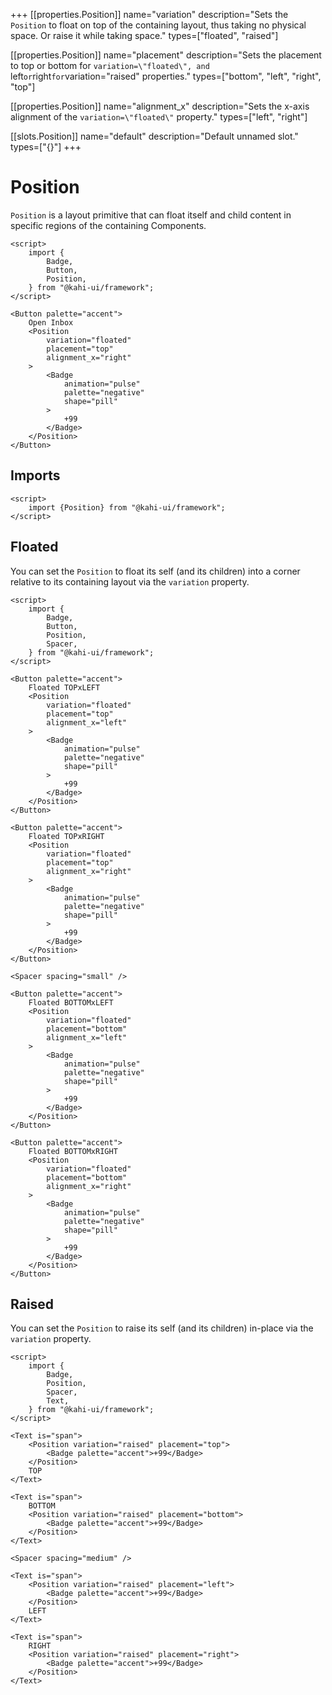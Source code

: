 +++
[[properties.Position]]
name="variation"
description="Sets the `Position` to float on top of the containing layout, thus taking no physical space. Or raise it while taking space."
types=["floated", "raised"]

[[properties.Position]]
name="placement"
description="Sets the placement to top or bottom for `variation=\"floated\", and `left` or `right` for `variation=\"raised\" properties."
types=["bottom", "left", "right", "top"]

[[properties.Position]]
name="alignment_x"
description="Sets the x-axis alignment of the `variation=\"floated\"` property."
types=["left", "right"]

[[slots.Position]]
name="default"
description="Default unnamed slot."
types=["{}"]
+++

# Position

`Position` is a layout primitive that can float itself and child content in specific regions of the containing Components.

```svelte {title="Position Preview" mode="repl"}
<script>
    import {
        Badge,
        Button,
        Position,
    } from "@kahi-ui/framework";
</script>

<Button palette="accent">
    Open Inbox
    <Position
        variation="floated"
        placement="top"
        alignment_x="right"
    >
        <Badge
            animation="pulse"
            palette="negative"
            shape="pill"
        >
            +99
        </Badge>
    </Position>
</Button>
```

## Imports

```svelte {title="Position Imports"}
<script>
    import {Position} from "@kahi-ui/framework";
</script>
```

## Floated

You can set the `Position` to float its self (and its children) into a corner relative to its containing layout via the `variation` property.

```svelte {title="Position Floated" mode="repl"}
<script>
    import {
        Badge,
        Button,
        Position,
        Spacer,
    } from "@kahi-ui/framework";
</script>

<Button palette="accent">
    Floated TOPxLEFT
    <Position
        variation="floated"
        placement="top"
        alignment_x="left"
    >
        <Badge
            animation="pulse"
            palette="negative"
            shape="pill"
        >
            +99
        </Badge>
    </Position>
</Button>

<Button palette="accent">
    Floated TOPxRIGHT
    <Position
        variation="floated"
        placement="top"
        alignment_x="right"
    >
        <Badge
            animation="pulse"
            palette="negative"
            shape="pill"
        >
            +99
        </Badge>
    </Position>
</Button>

<Spacer spacing="small" />

<Button palette="accent">
    Floated BOTTOMxLEFT
    <Position
        variation="floated"
        placement="bottom"
        alignment_x="left"
    >
        <Badge
            animation="pulse"
            palette="negative"
            shape="pill"
        >
            +99
        </Badge>
    </Position>
</Button>

<Button palette="accent">
    Floated BOTTOMxRIGHT
    <Position
        variation="floated"
        placement="bottom"
        alignment_x="right"
    >
        <Badge
            animation="pulse"
            palette="negative"
            shape="pill"
        >
            +99
        </Badge>
    </Position>
</Button>
```

## Raised

You can set the `Position` to raise its self (and its children) in-place via the `variation` property.

```svelte {title="Position Raised" mode="repl"}
<script>
    import {
        Badge,
        Position,
        Spacer,
        Text,
    } from "@kahi-ui/framework";
</script>

<Text is="span">
    <Position variation="raised" placement="top">
        <Badge palette="accent">+99</Badge>
    </Position>
    TOP
</Text>

<Text is="span">
    BOTTOM
    <Position variation="raised" placement="bottom">
        <Badge palette="accent">+99</Badge>
    </Position>
</Text>

<Spacer spacing="medium" />

<Text is="span">
    <Position variation="raised" placement="left">
        <Badge palette="accent">+99</Badge>
    </Position>
    LEFT
</Text>

<Text is="span">
    RIGHT
    <Position variation="raised" placement="right">
        <Badge palette="accent">+99</Badge>
    </Position>
</Text>
```
